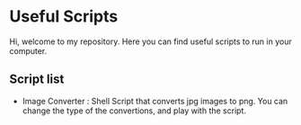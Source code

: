 # Useful Scripts

Hi, welcome to my repository. Here you can find useful scripts to run in your computer.

## Script list

- Image Converter : Shell Script that converts jpg images to png. You can change the type of the convertions, and play with the script. 
